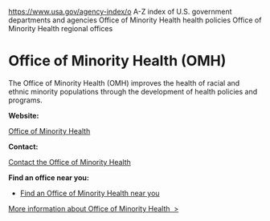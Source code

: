 

https://www.usa.gov/agency-index/o
A-Z index of U.S. government departments and agencies
Office of Minority Health health policies
Office of Minority Health regional offices

# Office of Minority Health (OMH)

The Office of Minority Health (OMH) improves the health of racial and ethnic minority populations through the development of health policies and programs.

**Website:**

[Office of Minority Health](https://minorityhealth.hhs.gov/)

**Contact:**

[Contact the Office of Minority Health](https://minorityhealth.hhs.gov/omh/content.aspx?lvl=1&lvlid=1&ID=10116)

**Find an office near you:**

* [Find an Office of Minority Health near you](https://minorityhealth.hhs.gov/regional-public-health-analysts-rphas-map)

[More information about Office of Minority Health  >](https://www.usa.gov/agencies/office-of-minority-health)
